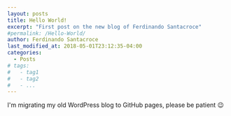 ```yaml
---
layout: posts
title: Hello World!
excerpt: "First post on the new blog of Ferdinando Santacroce"
#permalink: /Hello-World/
author: Ferdinando Santacroce
last_modified_at: 2018-05-01T23:12:35-04:00
categories:
  - Posts
# tags:
#   - tag1
#   - tag2
#   - ...
---
```


I'm migrating my old WordPress blog to GitHub pages, please be patient :wink: